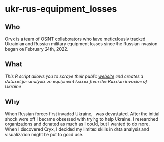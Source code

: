 # ukr-rus-equipment_losses
## Who
[Oryx](https://www.oryxspioenkop.com/) is a team of OSINT collaborators who have meticulously tracked Ukrainian and Russian military equipment losses since the Russian invasion began on February 24th, 2022.
## What
*This R script allows you to scrape their public [website](https://www.oryxspioenkop.com/2022/02/attack-on-europe-documenting-equipment.html) and creates a dataset for analysis on equipment losses from the Russian invasion of Ukraine*
## Why
When Russian forces first invaded Ukraine, I was devastated. After the initial shock wore off I became obsessed with trying to help Ukraine. I researched organizations and donated as much as I could, but I wanted to do more. When I discovered Oryx, I decided my limited skills in data analysis and visualization might be put to good use.
